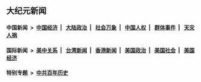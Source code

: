 ## 大纪元新闻

#### 中国新闻 &nbsp;>&nbsp; [中国经济](indexes/ncid283/README.md?09030445) &nbsp;| &nbsp; [大陆政治](indexes/ncid277/README.md?09030445) &nbsp;| &nbsp; [社会万象](indexes/ncid282/README.md?09030445) &nbsp;| &nbsp; [中国人权](indexes/ncid278/README.md?09030445) &nbsp;| &nbsp; [群体事件](indexes/ncid279/README.md?09030445) &nbsp;| &nbsp; [天灾人祸](indexes/ncid280/README.md?09030445)

#### 国际新闻 &nbsp;>&nbsp; [美中关系](indexes/nf1412576/README.md?09030445) &nbsp;| &nbsp; [台湾新闻](indexes/ncid1349361/README.md?09030445) &nbsp;| &nbsp; [香港新闻](indexes/ncid1349362/README.md?09030445) &nbsp;| &nbsp; [美国政治](indexes/ncid1078159/README.md?09030445) &nbsp;| &nbsp; [美国社会](indexes/ncid1078160/README.md?09030445) &nbsp;| &nbsp; [美国经济](indexes/ncid1078158/README.md?09030445)

#### 特别专题 &nbsp;>&nbsp; [中共百年历史](https://github.com/easy2view/epoch-special/blob/master/README.md?09030445)  
